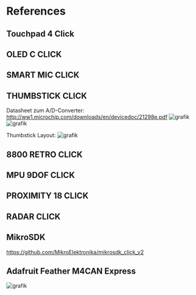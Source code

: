# References

## Touchpad 4 Click

## OLED C CLICK

## SMART MIC CLICK

## THUMBSTICK CLICK
Datasheet zum A/D-Converter: http://ww1.microchip.com/downloads/en/devicedoc/21298e.pdf
![grafik](https://github.com/VectorInformatik/clickboard-examples/assets/136338757/0f322c96-dc77-45bc-84b7-314389b9e4e5)
![grafik](https://github.com/VectorInformatik/clickboard-examples/assets/136338757/a62aaf96-48f6-445b-9fe0-92962d6ceb10)

Thumbstick Layout:
![grafik](https://github.com/VectorInformatik/clickboard-examples/assets/136338757/7353b62a-c660-4fb1-bcbb-728389c9526b)


## 8800 RETRO CLICK

## MPU 9DOF CLICK

## PROXIMITY 18 CLICK

## RADAR CLICK

## MikroSDK
https://github.com/MikroElektronika/mikrosdk_click_v2

## Adafruit Feather M4CAN Express 

![grafik](https://github.com/VectorInformatik/clickboard-examples/assets/136338757/4107adeb-8cf2-4803-934a-0be1f3d37a52)
